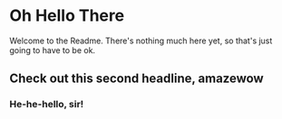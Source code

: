 # Oh Hello There

Welcome to the Readme. There's nothing much here yet, so that's just going to have to be ok.

## Check out this second headline, amazewow

### He-he-hello, sir!
